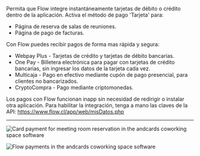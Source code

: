 Permita que Flow integre instantáneamente tarjetas de débito o crédito dentro de la aplicación. Activa el método de pago 'Tarjeta' para:

- Página de reserva de salas de reuniones.
- Página de pago de facturas.

Con Flow puedes recibir pagos de forma mas rápida y segura:

- Webpay Plus - Tarjetas de crédito y tarjetas de débito bancarias.
- One Pay - Billetera electrónica para pagar con tarjetas de crédito bancarias, sin ingresar los datos de la tarjeta cada vez.
- Multicaja - Pago en efectivo mediante cupón de pago presencial, para clientes no bancarizados.
- CryptoCompra - Pago mediante criptomonedas.

Los pagos con Flow funcionan inapp sin necesidad de redirigir o instalar otra aplicación. Para habilitar la integración, tenga a mano las claves de la API: https://www.flow.cl/app/web/misDatos.php

---

![Card payment for meeting room reservation in the andcards coworking space software](https://d7ccq1i35b0cj.cloudfront.net/andcards-bookings-create-payment-methods-card-light-en-1920-1200.png)

![Flow payments in the andcards coworking space software](https://d7ccq1i35b0cj.cloudfront.net/andcards-bookings-create-pay-with-stripe-light-en-1920-1200.png)
